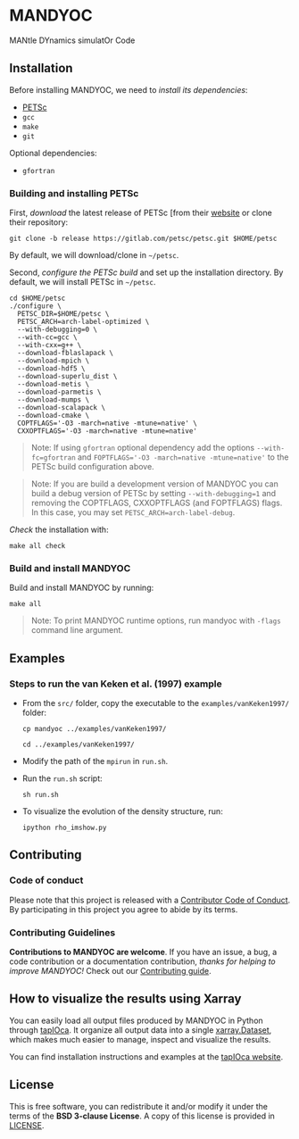 # MANDYOC

MANtle DYnamics simulatOr Code

## Installation

Before installing MANDYOC, we need to _install its dependencies_:

- [PETSc](https://www.mcs.anl.gov/petsc/)
- `gcc`
- `make`
- `git`

Optional dependencies:

- `gfortran`

### Building and installing PETSc

First, _download_ the latest release of PETSc [from their
[website](https://www.mcs.anl.gov/petsc/download/index.html) or clone their
repository:

```
git clone -b release https://gitlab.com/petsc/petsc.git $HOME/petsc
```

By default, we will download/clone in `~/petsc`.

Second, _configure the PETSc build_ and set up the installation directory.
By default, we will install PETSc in `~/petsc`.

```
cd $HOME/petsc
./configure \
  PETSC_DIR=$HOME/petsc \
  PETSC_ARCH=arch-label-optimized \
  --with-debugging=0 \
  --with-cc=gcc \
  --with-cxx=g++ \
  --download-fblaslapack \
  --download-mpich \
  --download-hdf5 \
  --download-superlu_dist \
  --download-metis \
  --download-parmetis \
  --download-mumps \
  --download-scalapack \
  --download-cmake \
  COPTFLAGS='-O3 -march=native -mtune=native' \
  CXXOPTFLAGS='-O3 -march=native -mtune=native'
```

> Note: If using `gfortran` optional dependency add the options
> `--with-fc=gfortran` and `FOPTFLAGS='-O3 -march=native -mtune=native'`
> to the PETSc build configuration above.

> Note: If you are build a development version of MANDYOC you can build
> a debug version of PETSc by setting `--with-debugging=1` and removing the
> COPTFLAGS, CXXOPTFLAGS (and FOPTFLAGS) flags.
> In this case, you may set `PETSC_ARCH=arch-label-debug`.

_Check_ the installation with:

```
make all check
```

### Build and install MANDYOC

Build and install MANDYOC by running:

```
make all
```

> Note: To print MANDYOC runtime options, run mandyoc with `-flags` command line argument.

## Examples

### Steps to run the van Keken et al. (1997) example

- From the `src/` folder, copy the executable to the `examples/vanKeken1997/`
  folder:

  ```
  cp mandyoc ../examples/vanKeken1997/
  ```

  ```
  cd ../examples/vanKeken1997/
  ```

- Modify the path of the `mpirun` in `run.sh`.

- Run the `run.sh` script:

  ```
  sh run.sh
  ```

- To visualize the evolution of the density structure, run:

  ```
  ipython rho_imshow.py
  ```

## Contributing

### Code of conduct

Please note that this project is released with a
[Contributor Code of Conduct](https://github.com/ggciag/mandyoc/blob/main/CODE_OF_CONDUCT.md).
By participating in this project you agree to abide by its terms.

### Contributing Guidelines

**Contributions to MANDYOC are welcome**.
If you have an issue, a bug, a code contribution or a documentation
contribution, _thanks for helping to improve MANDYOC!_
Check out our
[Contributing guide](https://github.com/ggciag/mandyoc/blob/main/CONTRIBUTING.md).

## How to visualize the results using Xarray

You can easily load all output files produced by MANDYOC in Python through
[tapIOca](https://github.com/aguspesce/tapioca).
It organize all output data into a single
[xarray.Dataset](https://xarray.pydata.org/en/stable/), which makes much easier
to manage, inspect and visualize the results.

You can find installation instructions and examples at the
[tapIOca website](https://github.com/aguspesce/tapioca).

## License

This is free software, you can redistribute it and/or modify it under the terms
of the **BSD 3-clause License**.
A copy of this license is provided in
[LICENSE](https://github.com/ggciag/mandyoc/blob/main/LICENSE).
